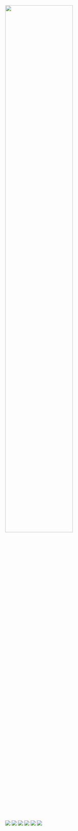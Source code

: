 <img src="https://a.wattpad.com/image/supportfooterlogo.png" width="65%">

![](https://img.shields.io/github/stars/ardzz/wattpad.svg) ![](https://img.shields.io/github/forks/ardzz/wattpad.svg) ![](https://img.shields.io/github/tag/ardzz/wattpad.svg) ![](https://img.shields.io/github/release/ardzz/wattpad.svg) ![](https://img.shields.io/github/issues/ardzz/wattpad.svg) ![](https://img.shields.io/bower/v/editor.md.svg)
